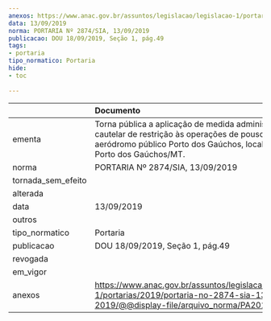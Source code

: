```yaml
---
anexos: https://www.anac.gov.br/assuntos/legislacao/legislacao-1/portarias/2019/portaria-no-2874-sia-13-09-2019/@@display-file/arquivo_norma/PA2019-2874.pdf
data: 13/09/2019
norma: PORTARIA Nº 2874/SIA, 13/09/2019
publicacao: DOU 18/09/2019, Seção 1, pág.49
tags:
- portaria
tipo_normatico: Portaria
hide: 
- toc 
 
---
```


|                    | Documento                                                                                                                                                                  |
|:-------------------|:---------------------------------------------------------------------------------------------------------------------------------------------------------------------------|
| ementa             | Torna pública a aplicação de medida administrativa cautelar de restrição às operações de pouso no aeródromo público Porto dos Gaúchos, localizado em Porto dos Gaúchos/MT. |
| norma              | PORTARIA Nº 2874/SIA, 13/09/2019                                                                                                                                           |
| tornada_sem_efeito |                                                                                                                                                                            |
| alterada           |                                                                                                                                                                            |
| data               | 13/09/2019                                                                                                                                                                 |
| outros             |                                                                                                                                                                            |
| tipo_normatico     | Portaria                                                                                                                                                                   |
| publicacao         | DOU 18/09/2019, Seção 1, pág.49                                                                                                                                            |
| revogada           |                                                                                                                                                                            |
| em_vigor           |                                                                                                                                                                            |
| anexos             | https://www.anac.gov.br/assuntos/legislacao/legislacao-1/portarias/2019/portaria-no-2874-sia-13-09-2019/@@display-file/arquivo_norma/PA2019-2874.pdf                       |
